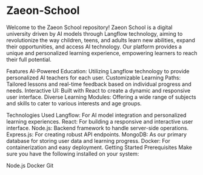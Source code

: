 # Zaeon-School

Welcome to the Zaeon School repository! Zaeon School is a digital university driven by AI models through Langflow technology, aiming to revolutionize the way children, teens, and adults learn new abilities, expand their opportunities, and access AI technology. Our platform provides a unique and personalized learning experience, empowering learners to reach their full potential.

Features
AI-Powered Education: Utilizing Langflow technology to provide personalized AI teachers for each user.
Customizable Learning Paths: Tailored lessons and real-time feedback based on individual progress and needs.
Interactive UI: Built with React to create a dynamic and responsive user interface.
Diverse Learning Modules: Offering a wide range of subjects and skills to cater to various interests and age groups.

Technologies Used
Langflow: For AI model integration and personalized learning experiences.
React: For building a responsive and interactive user interface.
Node.js: Backend framework to handle server-side operations.
Express.js: For creating robust API endpoints.
MongoDB: As our primary database for storing user data and learning progress.
Docker: For containerization and easy deployment.
Getting Started
Prerequisites
Make sure you have the following installed on your system:

Node.js
Docker
Git
